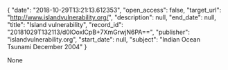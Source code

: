 {
  "date": "2018-10-29T13:21:13.612353", 
  "open_access": false, 
  "target_url": "http://www.islandvulnerability.org/", 
  "description": null, 
  "end_date": null, 
  "title": "Island vulnerability", 
  "record_id": "20181029T132113/d0lOoxlCpB+7XmGrwjN6PA==", 
  "publisher": "islandvulnerability.org", 
  "start_date": null, 
  "subject": "Indian Ocean Tsunami December 2004"
}

None